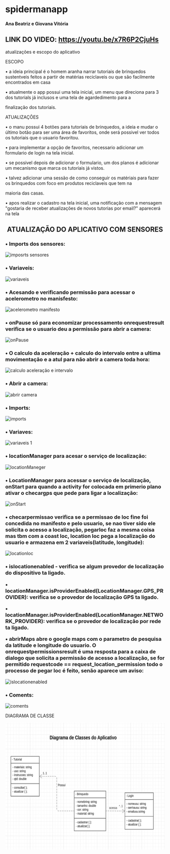 # spidermanapp
#### Ana Beatriz e Giovana Vitória 
## LINK DO VIDEO: https://youtu.be/x7R6P2CjuHs

atualizações e escopo do aplicativo

ESCOPO

• a ideia principal é o homem aranha narrar tutoriais de brinquedos sustentveis feitos a partir de matérias reciclaveis ou que são facilmente encontrados em casa

• atualmente o app possui uma tela inicial, um menu que direciona para 3 dos tutorials já inclusos e uma tela de agardedimento para a

finalização dos tutoriais.

ATUALIZAÇÕES

• o manu possui 4 botões para tutoriais de brinquedos, a ideia e mudar o último botão para ser uma área de favoritos, onde será possivel ver todos os tutoriais que o usuario favoritou.

• para implementar a opção de favoritos, necessario adicionar um formulario de login na tela inicial.

• se possivel depois de adicionar o formulario, um dos planos é adicionar um mecanismo que marca os tutoriais já vistos.

• talvez adicionar uma sessão de como conseguir os matériais para fazer os brinquedos com foco em produtos reciclaveis que tem na

maioria das casas.

• apos realizar o cadastro na tela inicial, uma notificação com a mensagem "gostaria de receber atualizações de novos tutorias por email?" aparecerá na tela

<h2><center>ATUALIZAÇÃO DO APLICATIVO COM SENSORES</center></h2>

<h3>• Imports dos sensores: </h3>

![imposrts sensores](https://github.com/anabtzz/TESTE/assets/128055760/17d357c9-6c22-496d-be9e-981dff844e15)

<h3>• Variaveis:</h3>

![variaveis](https://github.com/anabtzz/TESTE/assets/128055760/b41a684b-272a-432e-8673-403dfba6f7d8)

<h3>• Acesando e verificando permissão para acessar o acelerometro no manisfesto:</h3>

![acelerometro manifesto](https://github.com/anabtzz/TESTE/assets/128055760/45401c63-72a1-4a4a-a700-97b3c3e19b0d)

<h3>• onPause só para economizar processamento onrequestresult verifica se o usuario deu a permissão para abrir a camera:</h3>

![onPause](https://github.com/anabtzz/TESTE/assets/128055760/91bc6dce-aaf1-409a-b070-cd76b0364b05)

<h3>• O calculo da aceleração + calculo do intervalo entre a ultima movimentação e a atul para não abrir a camera toda hora: </h3>

![calculo aceleração e intervalo](https://github.com/anabtzz/TESTE/assets/128055760/2bb47eff-f0a6-45d7-8ea9-efdadffcad31)


<h3>• Abrir a camera:</h3>

![abrir camera](https://github.com/anabtzz/TESTE/assets/128055760/ef07e68d-03a9-4ef9-8cf4-94c686f9cc44)

<h3>• Imports:</h3>

![imports](https://github.com/anabtzz/TESTE/assets/128055760/4766fdcd-cf1d-47b0-8465-fdd85b1e1ff8)

<h3>• Variaves: </h3>

![variaveis 1](https://github.com/anabtzz/TESTE/assets/128055760/ca79680a-fdb3-4251-92ac-0d8cd3573a9a)

<h3>• locationManager para acesar o serviço de localização:</h3>

![locationManeger](https://github.com/anabtzz/TESTE/assets/128055760/d027819f-7122-44b8-9c46-88341613f819)

<h3>• LocationManager para acessar o serviço de localização, onStart para quando a activity for colocada em primerio plano ativar o checargps que pede para ligar a localização:</h3> 

![onStart](https://github.com/anabtzz/TESTE/assets/128055760/cc5eeb9f-6883-4b83-b34b-e63c7adb7190)

<h3>• checarpermissao verifica se a permissao de loc fine foi concedida no manifesto e pelo usuario, se nao tiver sido ele solicita o acesso a localização, pegarloc faz a mesma coisa mas tbm com a coast loc, location loc pega a localização do usuario e armazena em 2 variaveis(latitude, longitude):</h3>

![locationloc](https://github.com/anabtzz/TESTE/assets/128055760/db9b3bb7-5dd6-4182-8ef4-bc2daf4427fb)


<h3>• islocationenabled - verifica se algum provedor de localização do dispositivo ta ligado.
  
• locationManager.isProviderEnabled(LocationManager.GPS_PROVIDER): verifica se o provedor de localização GPS ta ligado.

• locationManager.isProviderEnabled(LocationManager.NETWORK_PROVIDER): verifica se o provedor de localização por rede ta ligado.

• abrirMaps abre o google maps com o parametro de pesquisa da latitude e longitude do usuario. O onrequestpermissionsresult é uma resposta para a caixa de dialogo que solicita a permissão de acesso a localização, se for permitido requestcode == request_location_permission todo o processo de pegar loc é feito, senão aparece um aviso:</h3>

![islocationenabled](https://github.com/anabtzz/TESTE/assets/128055760/34dd4bd2-3bf8-4355-8a33-dd38ff59cb13)

<h3>• Coments:</h3>

![coments](https://github.com/anabtzz/TESTE/assets/128055760/c460de5b-1e80-44db-b465-dfab90b7c05b)


DIAGRAMA DE CLASSE
<p align="center">
<img width="750" height="400" src="img_readme/diagrama.jpeg">
</p>
